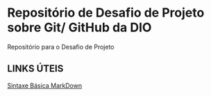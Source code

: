 # Repositório de Desafio de Projeto sobre Git/ GitHub da DIO
Repositório para o Desafio de Projeto

## LINKS ÚTEIS
[Sintaxe Básica MarkDown](https://www.markdownguide.org/basic-syntax/)
